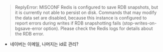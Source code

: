 >ReplyError: MISCONF Redis is configured to save RDB snapshots, but it is currently not able to persist on 
>disk. Commands that may modify the data set are disabled, because this instance is configured to report 
>errors during writes if RDB snapshotting fails (stop-writes-on-bgsave-error option). Please check the Redis 
>logs for details about the RDB error.

* 네이버는 이메일, 나머지는 id로 관리?